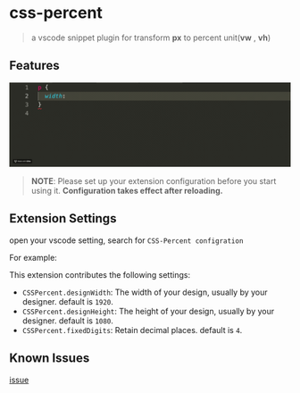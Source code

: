 # css-percent

> a vscode snippet plugin for transform __px__ to percent unit(__vw__ , __vh__)

## Features

![demo](images/demo.gif)

> **NOTE**: Please set up your extension configuration before you start using it.
> __Configuration takes effect after reloading.__

## Extension Settings

open your vscode setting, search for  `CSS-Percent configration`

For example:

This extension contributes the following settings:

- `CSSPercent.designWidth`: The width of your design, usually by your designer. default is `1920`.
- `CSSPercent.designHeight`: The height of your design, usually by your designer. default is `1080`.
- `CSSPercent.fixedDigits`: Retain decimal places. default is `4`.

## Known Issues

[issue](https://github.com/morehardy/vscode-css-percent/issues)

